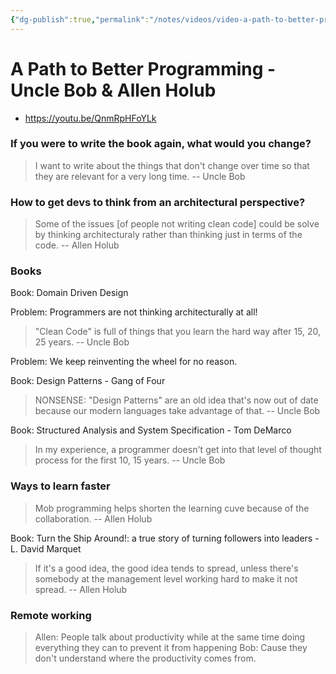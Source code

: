 ```yaml
---
{"dg-publish":true,"permalink":"/notes/videos/video-a-path-to-better-programming-uncle-bob-and-allen-holub/","dgHomeLink":true,"dgPassFrontmatter":false,"dgShowBacklinks":true,"dgShowLocalGraph":false}
---
```


# A Path to Better Programming - Uncle Bob & Allen Holub

- <https://youtu.be/QnmRpHFoYLk>

### If you were to write the book again, what would you change?

> I want to write about the things that don't change over time so that they are relevant for a very long time.
> -- Uncle Bob


### How to get devs to think from an architectural perspective?

> Some of the issues [of people not writing clean code] could be solve by thinking architecturaly rather than thinking just in terms of the code.
> -- Allen Holub


### Books

Book: Domain Driven Design

Problem: Programmers are not thinking architecturally at all!

> "Clean Code" is full of things that you learn the hard way after 15, 20, 25 years.
> -- Uncle Bob

Problem: We keep reinventing the wheel for no reason.

Book: Design Patterns - Gang of Four

> NONSENSE: "Design Patterns" are an old idea that's now out of date because our modern languages take advantage of that.
> -- Uncle Bob

Book: Structured Analysis and System Specification - Tom DeMarco

> In my experience, a programmer doesn't get into that level of thought process for the first 10, 15 years.
> -- Uncle Bob

### Ways to learn faster

> Mob programming helps shorten the learning cuve because of the collaboration.
> -- Allen Holub

Book: Turn the Ship Around!: a true story of turning followers into leaders - L. David Marquet 

> If it's a good idea, the good idea tends to spread, unless there's somebody at the management level working hard to make it not spread.
> -- Allen Holub




### Remote working

> Allen: People talk about productivity while at the same time doing everything they can to prevent it from happening
> Bob: Cause they don't understand where the productivity comes from.
